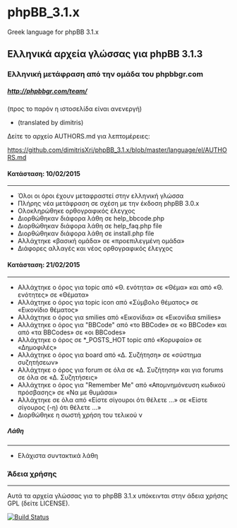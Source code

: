 # phpBB_3.1.x
Greek language for phpBB 3.1.x


Ελληνικά αρχεία γλώσσας για phpBB 3.1.3
--------------------------------------

### Ελληνική μετάφραση από την ομάδα του phpbbgr.com
##### http://phpbbgr.com/team/
(προς το παρόν η ιστοσελίδα είναι ανενεργή)

 * (translated by dimitris)
 
Δείτε το αρχείο AUTHORS.md για λεπτομέρειες:

https://github.com/dimitrisXri/phpBB_3.1.x/blob/master/language/el/AUTHORS.md

#### Κατάσταση: 10/02/2015
------
* Όλοι οι όροι έχουν μεταφραστεί στην ελληνική γλώσσα
* Πλήρης νέα μετάφραση σε σχέση με την έκδοση phpBB 3.0.x
* Ολοκληρώθηκε ορθογραφικός έλεγχος
* Διορθώθηκαν διάφορα λάθη σε help_bbcode.php
* Διορθώθηκαν διάφορα λάθη σε help_faq.php file
* Διορθώθηκαν διάφορα λάθη σε install.php file
* Αλλάχτηκε «βασική ομάδα» σε «προεπιλεγμένη ομάδα»
* Διάφορες αλλαγές και νέος ορθογραφικός έλεγχος


#### Κατάσταση: 21/02/2015
------
* Αλλάχτηκε ο όρος για topic από «Θ. ενότητα» σε «Θέμα» και από «Θ. ενότητες» σε «Θέματα»
* Αλλάχτηκε ο όρος για topic icon από «Σύμβολο θέματος» σε «Εικονίδιο θέματος»
* Αλλάχτηκε ο όρος για smilies από «Εικονίδια» σε «Εικονίδια smilies»
* Αλλάχτηκε ο όρος για "BBCode" από «το BBCode» σε «ο BBCode» και από «τα BBCodes» σε «οι BBCodes»
* Αλλάχτηκε ο όρος σε *_POSTS_HOT topic από «Κορυφαίο» σε «Δημοφιλές»
* Αλλάχτηκε ο όρος για board από «Δ. Συζήτηση» σε «σύστημα συζητήσεων»
* Αλλάχτηκε ο όρος για forum σε όλα σε «Δ. Συζήτηση» και για forums σε όλα σε «Δ. Συζητήσεις»
* Αλλάχτηκε ο όρος για "Remember Me" από «Απομνημόνευση κωδικού πρόσβασης» σε «Να με θυμάσαι»
* Αλλάχτηκε σε όλα από «Είστε σίγουροι ότι θέλετε ...» σε «Είστε σίγουρος (-η) ότι θέλετε ...»
* Διορθώθηκε η σωστή χρήση του τελικού ν


##### Λάθη
----
* Ελάχιστα συντακτικά λάθη

### Άδεια χρήσης
------
Αυτά τα αρχεία γλώσσας για το phpBB 3.1.x υπόκεινται στην άδεια χρήσης GPL (δείτε LICENSE).


[![Build Status](https://travis-ci.org/dimitrisXri/phpBB_3.1.x.svg?branch=master)](https://travis-ci.org/dimitrisXri/phpBB_3.1.x)
